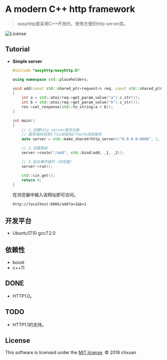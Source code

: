 A modern C++ http framework
===============================================

> easyhttp是采用C++开发的，使用方便的http server库。

![License][1] 

## Tutorial

* **Simple server**

    ```cpp
    #include "easyhttp/easyhttp.h"
    
    using namespace std::placeholders;

    void add(const std::shared_ptr<request>& req, const std::shared_ptr<response>& res)
    {
        int a = std::atoi(req->get_param_value("a").c_str());
        int b = std::atoi(req->get_param_value("b").c_str());
        res->set_response(std::to_string(a + b));
    }

    int main()
    {
        // 1.创建http server服务对象
        // 服务端将采用1个io线程和2个work线程服务
        auto server = std::make_shared<http_server>("0.0.0.0:6666", 1, 2);

        // 2.设置路由
        server->route("/add", std::bind(add, _1, _2));
    
        // 3.启动事件循环（非阻塞）
        server->run();

        std::cin.get();
        return 0;
    }
    ```

    在浏览器中输入该网址即可访问。
    ```
    http://localhost:6666/add?a=1&b=1
    ```

## 开发平台

* Ubuntu17.10 gcc7.2.0

## 依赖性

* boost
* c++11

## DONE

* HTTP1.0。

## TODO

* HTTP1.1的支持。

## License
This software is licensed under the [MIT license][2]. © 2018 chxuan


  [1]: http://img.shields.io/badge/license-MIT-blue.svg?style=flat-square
  [2]: https://github.com/chxuan/easyrpc/blob/master/LICENSE
